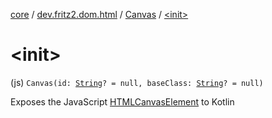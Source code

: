 [core](../../index.md) / [dev.fritz2.dom.html](../index.md) / [Canvas](index.md) / [&lt;init&gt;](./-init-.md)

# &lt;init&gt;

(js) `Canvas(id: `[`String`](https://kotlinlang.org/api/latest/jvm/stdlib/kotlin/-string/index.html)`? = null, baseClass: `[`String`](https://kotlinlang.org/api/latest/jvm/stdlib/kotlin/-string/index.html)`? = null)`

Exposes the JavaScript [HTMLCanvasElement](https://developer.mozilla.org/en/docs/Web/API/HTMLCanvasElement) to Kotlin


